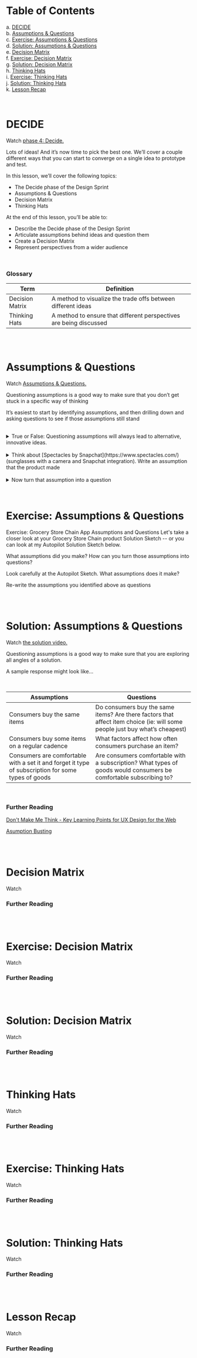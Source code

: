 # Table of Contents

a. [DECIDE](#DECIDE) <br>
b. [Assumptions & Questions](#Assumptions-&-Questions) <br>
c. [Exercise: Assumptions & Questions](#Exercise:-Assumptions-&-Questions) <br>
d. [Solution: Assumptions & Questions](#Solution:-Assumptions-&-Questions) <br>
e. [Decision Matrix](#Decision-Matrix) <br>
f. [Exercise: Decision Matrix](#Exercise:-Decision-Matrix) <br>
g. [Solution: Decision Matrix](#Solution:-Decision-Matrix) <br>
h. [Thinking Hats](#Thinking-Hats) <br>
i. [Exercise: Thinking Hats](#Exercise:-Thinking-Hats) <br>
j. [Solution: Thinking Hats](#Solution:-Thinking-Hats) <br>
k. [Lesson Recap](#Lesson-Recap) <br>

<br>

# DECIDE

Watch [phase 4: Decide.](https://youtu.be/PVPQj9w5oAg)

Lots of ideas! And it’s now time to pick the best one. We’ll cover a couple different ways that you can start to converge on a single idea to prototype and test.

In this lesson, we’ll cover the following topics:

- The Decide phase of the Design Sprint
- Assumptions & Questions
- Decision Matrix
- Thinking Hats

At the end of this lesson, you’ll be able to:

- Describe the Decide phase of the Design Sprint
- Articulate assumptions behind ideas and question them
- Create a Decision Matrix
- Represent perspectives from a wider audience

<br>

### Glossary

| Term | Definition |
| ---- | ---------- |
| Decision Matrix | A method to visualize the trade offs between different ideas |
| Thinking Hats | A method to ensure that different perspectives are being discussed |

<br>
<br>

# Assumptions & Questions

Watch [Assumptions & Questions.](https://youtu.be/RQ5wba2E2IY)

Questioning assumptions is a good way to make sure that you don’t get stuck in a specific way of thinking

It’s easiest to start by identifying assumptions, and then drilling down and asking questions to see if those assumptions still stand

<br>

<details>
<summary>True or False: Questioning assumptions will always lead to alternative, innovative ideas.</summary>
False - Not always. Often times you will find false assumptions, it’s not always guaranteed to happen.
</details>

<br>

<details>
<summary>Think about [Spectacles by Snapchat](https://www.spectacles.com/) (sunglasses with a camera and Snapchat integration). Write an assumption that the product made</summary>
Good examples could include assumptions related to privacy, for example, “People don’t mind being recorded”
</details>

<br>

<details>
<summary>Now turn that assumption into a question
</summary>
A good question should challenge the assumption from the previous quiz, for example “Are bystanders comfortable with their image being captured without their knowledge” or “Will people interact or feel different when talking to someone who is wearing a camera on their face?”
</details>

<br>
<br>

# Exercise: Assumptions & Questions

Exercise: Grocery Store Chain App Assumptions and Questions
Let's take a closer look at your Grocery Store Chain product Solution Sketch -- or you can look at my Autopilot Solution Sketch below.

What assumptions did you make? How can you turn those assumptions into questions?

Look carefully at the Autopilot Sketch. What assumptions does it make?

Re-write the assumptions you identified above as questions


<br>
<br>

# Solution: Assumptions & Questions

Watch [the solution video.](https://youtu.be/VzDJD_BeKsU)

Questioning assumptions is a good way to make sure that you are exploring all angles of a solution.

A sample response might look like...

<br>

| Assumptions | Questions |
| ----------- | --------- |
| Consumers buy the same items | Do consumers buy the same items? Are there factors that affect item choice (ie: will some people just buy what’s cheapest) |
| Consumers buy some items on a regular cadence | What factors affect how often consumers purchase an item? |
| Consumers are comfortable with a set it and forget it type of subscription for some types of goods | Are consumers comfortable with a subscription? What types of goods would consumers be comfortable subscribing to? |

<br>

### Further Reading

[Don't Make Me Think - Key Learning Points for UX Design for the Web](https://www.interaction-design.org/literature/article/don-t-make-me-think-key-learning-points-for-ux-design-for-the-web)

[Asumption Busting](http://creatingminds.org/tools/assumption_busting.htm)

<br>
<br>

# Decision Matrix

Watch []()

### Further Reading

[]()

<br>
<br>

# Exercise: Decision Matrix

Watch []()

### Further Reading

[]()

<br>
<br>

# Solution: Decision Matrix

Watch []()

### Further Reading

[]()

<br>
<br>

# Thinking Hats

Watch []()

### Further Reading

[]()

<br>
<br>

# Exercise: Thinking Hats

Watch []()

### Further Reading

[]()

<br>
<br>

# Solution: Thinking Hats

Watch []()

### Further Reading

[]()

<br>
<br>

# Lesson Recap

Watch []()

### Further Reading

[]()

<br>
<br>
